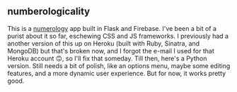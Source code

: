 ## numberologicality

This is a [numerology](https://en.wikipedia.org/wiki/Numerology) app built in Flask and Firebase. I've been a bit of a purist about it so far, eschewing CSS and JS frameworks. I previously had a another version of this up on Heroku (built with Ruby, Sinatra, and MongoDB) but that's broken now, and I forgot the e-mail I used for that Heroku account 🙃, so I'll fix that someday. Till then, here's a Python version. Still needs a bit of polish, like an options menu, maybe some editing features, and a more dynamic user experience. But for now, it works pretty good.
